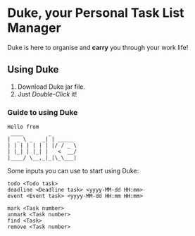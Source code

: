 # Duke, your Personal Task List Manager

Duke is here to organise and **carry** you through your work life!

## Using Duke

1. Download Duke jar file.
2. Just *Double-Click* it!

### Guide to using Duke

   ```
   Hello from
    ____        _        
   |  _ \ _   _| | _____ 
   | | | | | | | |/ / _ \
   | |_| | |_| |   <  __/
   |____/ \__,_|_|\_\___|
   ```

Some inputs you can use to start using Duke:

```
todo <Todo task>
deadline <Deadline task> <yyyy-MM-dd HH:mm>
event <Event task> <yyyy-MM-dd HH:mm HH:mm>

mark <Task number>
unmark <Task number>
find <Task>
remove <Task number>

```
